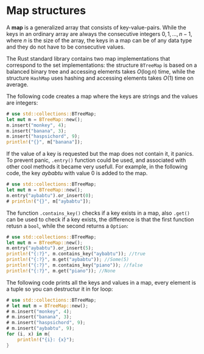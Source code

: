# Map structures

A **map** is a generalized array
that consists of key-value-pairs.
While the keys in an ordinary array are always
the consecutive integers $0,1,\ldots,n-1$,
where $n$ is the size of the array,
the keys in a map can be of any data type and
they do not have to be consecutive values.

The Rust standard library contains two map
implementations that correspond to the set
implementations: the structure
`BTreeMap` is based on a balanced
binary tree and accessing elements
takes $O(\log n)$ time,
while the structure
`HashMap` uses hashing
and accessing elements takes $O(1)$ time on average.

The following code creates a map
where the keys are strings and the values are integers:

```rust
# use std::collections::BTreeMap;
let mut m = BTreeMap::new();
m.insert("monkey", 4);
m.insert("banana", 3);
m.insert("haspsichord", 9);
println!("{}", m["banana"]);
```

If the value of a key is requested
but the map does not contain it,
it panics.
To prevent panic, `.entry()` function could be used, and associated with other cool methods it became very usefull.
For example, in the following code,
the key _aybabtu_ with value 0
is added to the map.

```rust
# use std::collections::BTreeMap;
let mut m = BTreeMap::new();
m.entry("aybabtu").or_insert(0);
# println!("{}", m["aybabtu"]);
```

The function `.contains_key()` checks if a key exists in a map, also `.get()` can be used to check if a key exists, the difference is that the first function retusn a `bool`, while the second returns a `Option`:
```rust
# use std::collections::BTreeMap;
let mut m = BTreeMap::new();
m.entry("aybabtu").or_insert(5);
println!("{:?}", m.contains_key("aybabtu")); //true
println!("{:?}", m.get("aybabtu")); //Some(5)
println!("{:?}", m.contains_key("piano")); //false
println!("{:?}", m.get("piano")); //None
```
The following code prints all the keys and values in a map, every element is a tuple so you can destructur it in for loop:
```rust
# use std::collections::BTreeMap;
# let mut m = BTreeMap::new();
# m.insert("monkey", 4);
# m.insert("banana", 3);
# m.insert("haspsichord", 9);
# m.insert("aybabtu", 9);
for (i, x) in m{
    println!("{i}: {x}");
}

```
